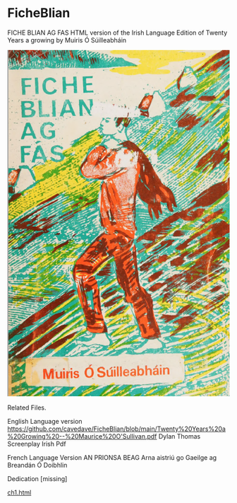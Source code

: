 # FicheBlian
FICHE BLIAN AG FAS
HTML version of the Irish Language Edition of Twenty Years a growing by Muiris Ó Súilleabháin

![Front Cover](front.png)

Related Files.

English Language version https://github.com/cavedave/FicheBlian/blob/main/Twenty%20Years%20a%20Growing%20--%20Maurice%20O'Sullivan.pdf
Dylan Thomas Screenplay
Irish Pdf

French Language Version 
AN PRIONSA BEAG
Arna aistriú go Gaeilge ag Breandán Ó Doibhlin

Dedication [missing]

[ch1.html](/ch1.html)


